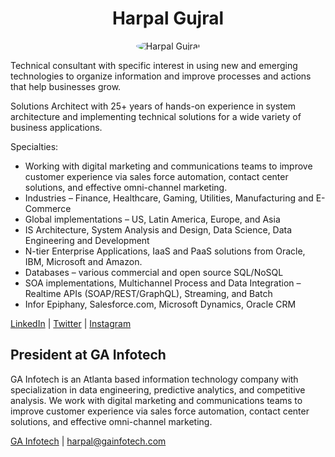 <h1 align=middle>Harpal Gujral</h1>
<p align=middle><img src="https://avatars.githubusercontent.com/u/141472?s=100&v=4" alt="Harpal Gujral" style="border-radius:50%;"></p>

Technical consultant with specific interest in using new and emerging technologies to organize information and improve processes and actions that help businesses grow.

Solutions Architect with 25+ years of hands-on experience in system architecture and implementing technical solutions for a wide variety of business applications.

Specialties: 
- Working with digital marketing and communications teams to improve customer experience via sales force automation, contact center solutions, and effective omni-channel marketing.
- Industries – Finance, Healthcare, Gaming, Utilities, Manufacturing and E-Commerce
- Global implementations – US, Latin America, Europe, and Asia
- IS Architecture, System Analysis and Design, Data Science, Data Engineering and Development
- N-tier Enterprise Applications, IaaS and PaaS solutions from Oracle, IBM, Microsoft and Amazon.
- Databases – various commercial and open source SQL/NoSQL
- SOA implementations, Multichannel Process and Data Integration – Realtime APIs (SOAP/REST/GraphQL), Streaming, and Batch
- Infor Epiphany, Salesforce.com, Microsoft Dynamics, Oracle CRM

[LinkedIn](https://www.linkedin.com/in/harpalgujral/) | [Twitter](https://twitter.com/HarpalGujral) | [Instagram](https://www.instagram.com/hgujral/)

## President at GA Infotech
GA Infotech is an Atlanta based information technology company with specialization in data engineering, predictive analytics, and competitive analysis. We work with digital marketing and communications teams to improve customer experience via sales force automation, contact center solutions, and effective omni-channel marketing.

[GA Infotech](https://www.gainfotech.com) | <harpal@gainfotech.com>
